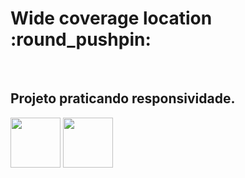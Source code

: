<h1>Wide coverage location :round_pushpin: </h1> 
<br/>
<h2>Projeto praticando responsividade. </h2>
<img src="https://img.shields.io/badge/HTML5-E34F26?style=for-the-badge&logo=html5&logoColor=white" width="80px"/>
<img src="https://img.shields.io/badge/CSS-239120?&style=for-the-badge&logo=css3&logoColor=white" width="80px"/>
